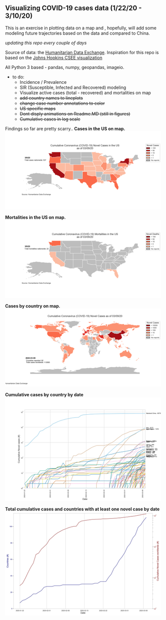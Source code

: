 
## Visualizing COVID-19 cases data (1/22/20 - 3/10/20)
This is an exercise in plotting data on a map and , hopefully, will add some modeling future trajectories based on the data and compared to China. 

*updating this repo every couple of days*

Source of data: the [Humanitarian Data Exchange](http://data.humdata.org). 
Inspiration for this repo is based on the [Johns Hopkins CSEE visualization](https://data.humdata.org/dataset/novel-coronavirus-2019-ncov-cases#metadata-0)

All Python 3 based - pandas, numpy, geopandas, imageio.  

* to do: 
    * Incidence / Prevalence
    * SIR (Susceptible, Infected and Recovered) modeling
    * Visualize active cases (total - recovered) and mortalities on map
    * ~~add country names to lineplots~~
    * ~~change case number annotations to color~~
    * ~~US specific maps~~
    * ~~Dont disply animations on Readme.MD (still in figures)~~ 
    * ~~Cumulative cases in log scale~~
    
Findings so far are pretty scarry.. 
**Cases in the US on map.**
![Case by Map](/figures/forReadme/USMap_3-9-20.png)

**Mortalities in the US on map.**
![Case by Map](/figures/forReadme/USMap_mortalities_3-9-20.png)

**Cases by country on map.**
![Case by Map](/figures/forReadme/worldMap_2020-03-09.png)

**Cumulative cases by country by date**
![Cumulative Cases](/figures/forReadme/cumulativeCases_logScale.jpg)

**Total cumulative cases and countries with at least one novel case by date**
![Cumulative Countries](/figures/forReadme/cumulativeCountries.jpg)

